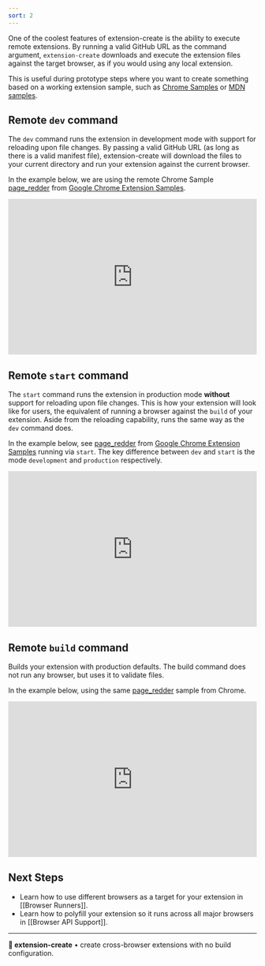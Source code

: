 ```yaml
---
sort: 2
---
```


One of the coolest features of extension-create is the ability to execute remote extensions. By running a valid GitHub URL as the command argument, `extension-create` downloads and execute the extension files against the target browser, as if you would using any local extension.

This is useful during prototype steps where you want to create something based on a working extension sample, such as [Chrome Samples](#) or [MDN samples](#). 

<!--
## Remote `create` command
-->

## Remote `dev` command

The `dev` command runs the extension in development mode with support for reloading upon file changes. By passing a valid GitHub URL (as long as there is a valid manifest file), extension-create will download the files to your current directory and run your extension against the current browser.

In the example below, we are using the remote Chrome Sample [page_redder](https://github.com/GoogleChrome/chrome-extensions-samples/tree/main/functional-samples/sample.page-redder) from [Google Chrome Extension Samples](https://github.com/GoogleChrome/chrome-extensions-samples).


<div style="position: relative; padding-bottom: 62.5%; height: 0;"><iframe src="https://www.loom.com/embed/0784ab76979543cf9e52b1bbcd4d0870?sid=12eece27-ee48-4fd2-a624-83b7d377dc0a" frameborder="0" webkitallowfullscreen mozallowfullscreen allowfullscreen style="position: absolute; top: 0; left: 0; width: 100%; height: 100%;"></iframe></div>

## Remote `start` command

The `start` command runs the extension in production mode **without** support for reloading upon file changes. This is how your extension will look like for users, the equivalent of running a browser against the `build` of your extension. Aside from the reloading capability, runs the same way as the `dev` command does.

In the example below, see [page_redder](https://github.com/GoogleChrome/chrome-extensions-samples/tree/main/functional-samples/sample.page-redder) from [Google Chrome Extension Samples](https://github.com/GoogleChrome/chrome-extensions-samples) running via `start`. The key difference between `dev` and `start` is the mode `development` and `production` respectively. 

<div style="position: relative; padding-bottom: 62.5%; height: 0;"><iframe src="https://www.loom.com/embed/0bb506fdbf0b4d2b9e1b0ae19500e6ce?sid=5e65e1cb-72ba-4941-8393-017405503bde" frameborder="0" webkitallowfullscreen mozallowfullscreen allowfullscreen style="position: absolute; top: 0; left: 0; width: 100%; height: 100%;"></iframe></div>

## Remote `build` command

Builds your extension with production defaults. The build command does not run any browser, but uses it to validate files.

In the example below, using the same [page_redder](https://github.com/GoogleChrome/chrome-extensions-samples/tree/main/functional-samples/sample.page-redder) sample from Chrome.

<div style="position: relative; padding-bottom: 62.5%; height: 0;"><iframe src="https://www.loom.com/embed/2550d6bd1e264f189b0d40112bac02cb?sid=98f0a696-fac6-4f36-b03d-73106e76ce9a" frameborder="0" webkitallowfullscreen mozallowfullscreen allowfullscreen style="position: absolute; top: 0; left: 0; width: 100%; height: 100%;"></iframe></div>

## Next Steps

- Learn how to use different browsers as a target for your extension in [[Browser Runners]].
- Learn how to polyfill your extension so it runs across all major browsers in [[Browser API Support]].

---

**🧩 extension-create** • create cross-browser extensions with no build configuration.
